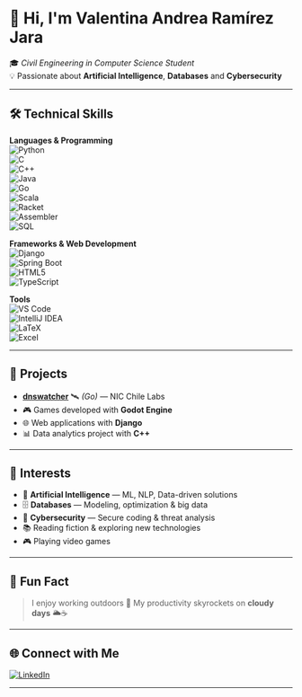 # 👋 Hi, I'm **Valentina Andrea Ramírez Jara**

🎓 *Civil Engineering in Computer Science Student*  
💡 Passionate about **Artificial Intelligence**, **Databases** and **Cybersecurity**  

---

## 🛠️ Technical Skills  

**Languages & Programming**  
![Python](https://img.shields.io/badge/Python-3776AB?style=flat&logo=python&logoColor=white)  
![C](https://img.shields.io/badge/C-00599C?style=flat&logo=c&logoColor=white)  
![C++](https://img.shields.io/badge/C++-00599C?style=flat&logo=cplusplus&logoColor=white)  
![Java](https://img.shields.io/badge/Java-ED8B00?style=flat&logo=openjdk&logoColor=white)  
![Go](https://img.shields.io/badge/Go-00ADD8?style=flat&logo=go&logoColor=white)  
![Scala](https://img.shields.io/badge/Scala-DC322F?style=flat&logo=scala&logoColor=white)  
![Racket](https://img.shields.io/badge/Racket-9F1D20?style=flat&logo=racket&logoColor=white)  
![Assembler](https://img.shields.io/badge/Assembly-525252?style=flat&logo=asm&logoColor=white)  
![SQL](https://img.shields.io/badge/SQL-336791?style=flat&logo=postgresql&logoColor=white)  

**Frameworks & Web Development**  
![Django](https://img.shields.io/badge/Django-092E20?style=flat&logo=django&logoColor=white)  
![Spring Boot](https://img.shields.io/badge/Springboot-6DB33F?style=flat&logo=springboot&logoColor=white)  
![HTML5](https://img.shields.io/badge/HTML5-E34F26?style=flat&logo=html5&logoColor=white)  
![TypeScript](https://img.shields.io/badge/TypeScript-007ACC?style=flat&logo=typescript&logoColor=white)  

**Tools**  
![VS Code](https://img.shields.io/badge/VS_Code-0078d7?style=flat&logo=visual-studio-code&logoColor=white)  
![IntelliJ IDEA](https://img.shields.io/badge/IntelliJ_IDEA-000000?style=flat&logo=intellij-idea&logoColor=white)  
![LaTeX](https://img.shields.io/badge/LaTeX-008080?style=flat&logo=latex&logoColor=white)  
![Excel](https://img.shields.io/badge/Excel-217346?style=flat&logo=microsoft-excel&logoColor=white)  

---

## 🚀 Projects  

- **[dnswatcher](https://niclabs.cl/)** 🛰️ *(Go)* — NIC Chile Labs  
- 🎮 Games developed with **Godot Engine**  
- 🌐 Web applications with **Django**  
- 📊 Data analytics project with **C++**  

---

## 🎯 Interests  

- 🤖 **Artificial Intelligence** — ML, NLP, Data-driven solutions  
- 🗄️ **Databases** — Modeling, optimization & big data  
- 🔐 **Cybersecurity** — Secure coding & threat analysis  
- 📚 Reading fiction & exploring new technologies  
- 🎮 Playing video games  

---

## 🌱 Fun Fact  
> I enjoy working outdoors 🎐
> My productivity skyrockets on **cloudy days** 🌥️☕  
  

---

## 🌐 Connect with Me  

[![LinkedIn](https://img.shields.io/badge/LinkedIn-Valentina%20Ramírez-blue?style=flat&logo=linkedin)](https://www.linkedin.com/in/valentina-andrea-ramírez-jara)  

---
